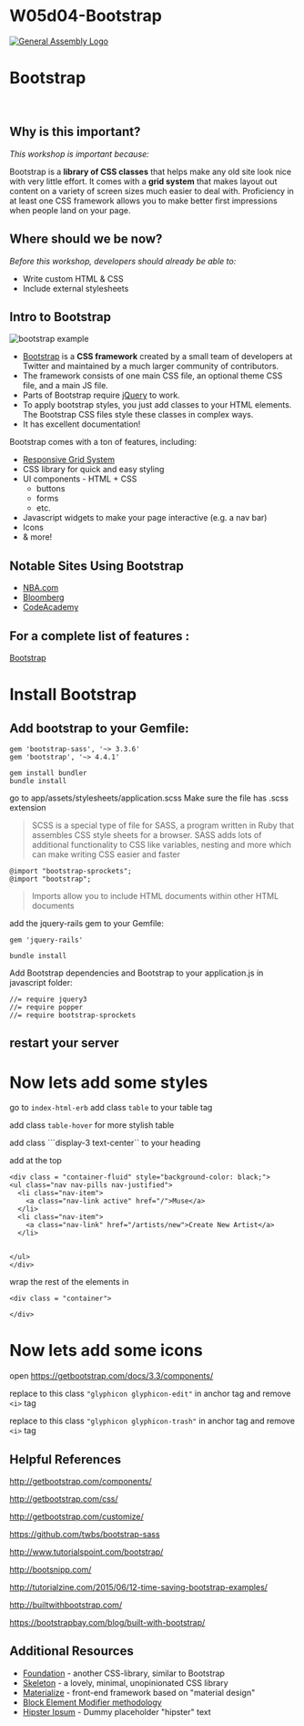 # W05d04-Bootstrap
[![General Assembly Logo](https://camo.githubusercontent.com/1a91b05b8f4d44b5bbfb83abac2b0996d8e26c92/687474703a2f2f692e696d6775722e636f6d2f6b6538555354712e706e67)](https://generalassemb.ly/education/web-development-immersive)

# Bootstrap 
<br>

## Why is this important?
<!-- framing the "why" in big-picture/real world examples -->
*This workshop is important because:*

Bootstrap is a **library of CSS classes** that helps make any old site look nice with very little effort. It comes with a **grid system** that makes layout out content on a variety of screen sizes much easier to deal with. Proficiency in at least one CSS framework allows you to make better first impressions when people land on your page.



## Where should we be now?
<!-- call out the skills that are prerequisites -->
*Before this workshop, developers should already be able to:*

- Write custom HTML & CSS
- Include external stylesheets



## Intro to Bootstrap
![bootstrap example](https://upload.wikimedia.org/wikipedia/commons/thumb/6/66/Twitter_Bootstrap_Under_Firefox_32.png/1200px-Twitter_Bootstrap_Under_Firefox_32.png)

* [Bootstrap](http://getbootstrap.com/) is a **CSS framework** created by a small team of developers at Twitter and maintained by a much larger community of contributors.
* The framework consists of one main CSS file, an optional theme CSS file, and a main JS file.
* Parts of Bootstrap require [jQuery](https://code.jquery.com/) to work.
* To apply bootstrap styles, you just add classes to your HTML elements. The Bootstrap CSS files style these classes in complex ways.
* It has excellent documentation!

Bootstrap comes with a ton of features, including:

- [Responsive Grid System](https://getbootstrap.com/docs/4.0/examples/grid/)
- CSS library for quick and easy styling
- UI components - HTML + CSS
  - buttons
  - forms
  - etc.
- Javascript widgets to make your page interactive (e.g. a nav bar)
- Icons
- & more!

## Notable Sites Using Bootstrap

* [NBA.com](http://www.nba.com/)
* [Bloomberg](http://www.bloomberg.com/)
* [CodeAcademy](https://www.codecademy.com/)



## For a complete list of features :  

[Bootstrap](http://getbootstrap.com/)



# Install Bootstrap
## Add bootstrap to your Gemfile:
```
gem 'bootstrap-sass', '~> 3.3.6'
gem 'bootstrap', '~> 4.4.1'

```
```
gem install bundler
bundle install
```
 go to app/assets/stylesheets/application.scss 
 Make sure the file has .scss extension 

 > SCSS is a special type of file for SASS, a program written in Ruby that assembles CSS style sheets for a browser. SASS adds lots of additional functionality to CSS like variables, nesting and more which can make writing CSS easier and faster
```
@import "bootstrap-sprockets";
@import "bootstrap";
```
> Imports allow you to include HTML documents within other HTML documents 

add the jquery-rails gem to your Gemfile:
```
gem 'jquery-rails'
```
```
bundle install
```

Add Bootstrap dependencies and Bootstrap to your application.js in javascript folder:
```
//= require jquery3
//= require popper
//= require bootstrap-sprockets
```
## restart your server


# Now lets add some styles 


go to ```index-html-erb``` add class ```table``` to your table tag

add class ```table-hover``` for more stylish table 

add class ```display-3 text-center`` to your heading

add at the top 
```
<div class = "container-fluid" style="background-color: black;">
<ul class="nav nav-pills nav-justified">
  <li class="nav-item">
    <a class="nav-link active" href="/">Muse</a>
  </li>
  <li class="nav-item">
    <a class="nav-link" href="/artists/new">Create New Artist</a>
  </li>
 
 
</ul>
</div>
```
wrap the rest of the elements in 
```
<div class = "container">

</div>
```

# Now lets add some icons

open https://getbootstrap.com/docs/3.3/components/

replace to this class  ```"glyphicon glyphicon-edit"``` in anchor tag
and remove ```<i>``` tag

replace to this class  ```"glyphicon glyphicon-trash"``` in anchor tag
and remove ```<i>``` tag





## Helpful References

http://getbootstrap.com/components/

http://getbootstrap.com/css/

http://getbootstrap.com/customize/

https://github.com/twbs/bootstrap-sass

http://www.tutorialspoint.com/bootstrap/

http://bootsnipp.com/

http://tutorialzine.com/2015/06/12-time-saving-bootstrap-examples/

http://builtwithbootstrap.com/

https://bootstrapbay.com/blog/built-with-bootstrap/

## Additional Resources

- [Foundation](http://foundation.zurb.com/) - another CSS-library, similar to Bootstrap
- [Skeleton](http://getskeleton.com/) - a lovely, minimal, unopinionated CSS library
- [Materialize](http://materializecss.com/) - front-end framework based on "material design"
- [Block Element Modifier methodology](http://getbem.com/introduction/)
- [Hipster Ipsum](http://hipsum.co/) - Dummy placeholder "hipster" text
